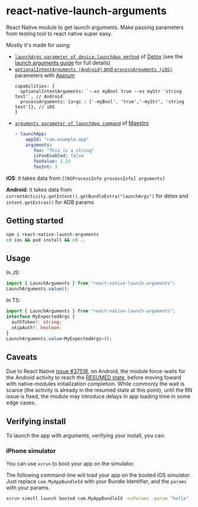 # react-native-launch-arguments

React Native module to get launch arguments. Make passing parameters from testing tool to react native super easy.

Mostly it's made for using:
* [`launchArgs parameter of device.launchApp method`](https://wix.github.io/Detox/docs/api/device/#7-launchargsadditional-process-launch-arguments) of [Detox](https://github.com/wix/Detox/) (see the [launch arguments guide](https://wix.github.io/Detox/docs/guide/launch-args) for full details)
* [`optionalIntentArguments (Android)` and `processArguments (iOS)`](http://appium.io/docs/en/writing-running-appium/caps/) parameters with [Appium](http://appium.io/)
   ```tsx
   capabilities: {
     optionalIntentArguments: `--ez myBool true --es myStr 'string text'`, // Android
     processArguments: {args : ['-myBool', 'true','-myStr', 'string text']}, // iOS
   }
   ```
* [`arguments parameter of launchApp command`](https://maestro.mobile.dev/api-reference/commands/launchapp#launch-arguments) of [Maestro](https://maestro.mobile.dev/)
  ```yaml
  - launchApp:
      appId: "com.example.app"
      arguments: 
         foo: "This is a string"
         isFooEnabled: false
         fooValue: 3.24
         fooInt: 3
  ```

**iOS**: it takes data from `[[NSProcessInfo processInfo] arguments]`

**Android**: it takes data from `currentActivity.getIntent().getBundleExtra("launchArgs")` for detox and `intent.getExtras()` for ADB params


## Getting started

```sh
npm i react-native-launch-arguments
cd ios && pod install && cd ..
```

## Usage

In JS:

```js
import { LaunchArguments } from "react-native-launch-arguments";
LaunchArguments.value();
```

In TS:

```ts
import { LaunchArguments } from "react-native-launch-arguments";
interface MyExpectedArgs {
  authToken?: string;
  skipAuth?: boolean;
}
LaunchArguments.value<MyExpectedArgs>();
```

## Caveats

Due to React Native [issue #37518](https://github.com/facebook/react-native/issues/37518), on Android, the module force-waits for the Android activity to reach the [RESUMED state](https://developer.android.com/guide/components/activities/activity-lifecycle#alc), before moving foward with native-modules initialization completion. While commonly the wait is scarce (the activity is already in the resumed state at this point), until the RN issue is fixed, the module may introduce delays in app loading time in some edge cases.

## Verifying install

To launch the app with arguments, verifying your install, you can:

### iPhone simulator

You can use `xcrun` to boot your app on the simulator.

The following command-line will load your app on the booted iOS simulator. Just
replace `com.MyAppBundleId` with your Bundle Identifier, and the `params` with
your params.

```bash
xcrun simctl launch booted com.MyAppBundleId -noParams -param "hello"
```
